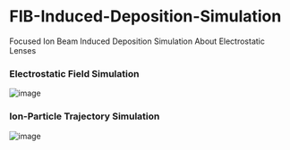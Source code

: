 # FIB-Induced-Deposition-Simulation
Focused Ion Beam Induced Deposition Simulation About Electrostatic Lenses

### Electrostatic Field Simulation
![image](https://github.com/user-attachments/assets/9ca591b9-54b4-4068-8d5e-217c64cd0d9c)

### Ion-Particle Trajectory Simulation
![image](https://github.com/user-attachments/assets/4c91c483-e644-4c32-b980-3e44f40824c8)

